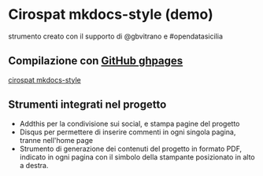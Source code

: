 # Cirospat mkdocs-style (demo)

strumento creato con il supporto di @gbvitrano e #opendatasicilia


## Compilazione con [GitHub ghpages](https://squidfunk.github.io/mkdocs-material/publishing-your-site/#with-github-actions) 

[cirospat mkdocs-style](https://cirospat.github.io/mkdocs-style/)

## Strumenti integrati nel progetto

- Addthis per la condivisione sui social, e stampa pagine del progetto
- Disqus per permettere di inserire commenti in ogni singola pagina, tranne nell'home page
- Strumento di generazione dei contenuti del progetto in formato PDF, indicato in ogni pagina con il simbolo della stampante posizionato in alto a destra. 
